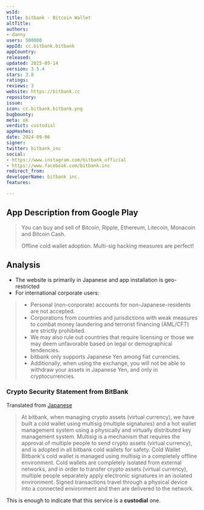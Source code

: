 ```yaml
---
wsId: 
title: bitbank - Bitcoin Wallet
altTitle: 
authors:
- danny
users: 500000
appId: cc.bitbank.bitbank
appCountry: 
released: 
updated: 2025-05-14
version: 3.5.4
stars: 3.8
ratings: 
reviews: 3
website: https://bitbank.cc
repository: 
issue: 
icon: cc.bitbank.bitbank.png
bugbounty: 
meta: ok
verdict: custodial
appHashes: 
date: 2024-09-06
signer: 
twitter: bitbank_inc
social:
- https://www.instagram.com/bitbank_official
- https://www.facebook.com/bitbank.inc
redirect_from: 
developerName: bitbank inc.
features: 

---
```


## App Description from Google Play

> You can buy and sell of Bitcoin, Ripple, Ethereum, Litecoin, Monacoin and Bitcoin Cash.
>
> Offline cold wallet adoption. Multi-sig hacking measures are perfect!

## Analysis 

- The website is primarily in Japanese and app installation is geo-restricted
- For international corporate users:

> - Personal (non-corporate) accounts for non-Japanese-residents are not accepted. 
> - Corporations from countries and jurisdictions with weak measures to combat money laundering and terrorist financing (AML/CFT) are strictly prohibited. 
> - We may also rule out countries that require licensing or those we may deem unfavorable based on legal or demographical tendencies.
> - bitbank only supports Japanese Yen among fiat currencies. 
> - Additionally, when using the exchange, you will not be able to withdraw your assets in Japanese Yen, and only in cryptocurrencies.

### Crypto Security Statement from BitBank

Translated from [Japanese](https://bitbank.cc/doc/security-about)

> At bitbank, when managing crypto assets (virtual currency), we have built a cold wallet using multisig (multiple signatures) and a hot wallet management system using a physically and virtually distributed key management system. Multisig is a mechanism that requires the approval of multiple people to send crypto assets (virtual currency), and is adopted in all bitbank cold wallets for safety.
Cold Wallet Bitbank's cold wallet is managed using multisig in a completely offline environment. Cold wallets are completely isolated from external networks, and in order to transfer crypto assets (virtual currency), multiple people separately apply electronic signatures in an isolated environment. Signed transactions travel through a physical device into a connected environment and then are delivered to the network.

This is enough to indicate that this service is a **custodial** one.
